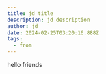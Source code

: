 ```yaml
---
title: jd title
description: jd description
author: jd
date: 2024-02-25T03:20:16.888Z
tags:
  - from
---
```

h﻿ello friends
